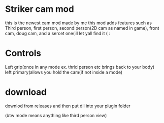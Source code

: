 # Striker cam mod
this is the newest cam mod made by me
this mod adds features such as 
Third person, first person, second person(2D cam as named in game), front cam,
doug cam, and a sercet one(ill let yall find it ( :

# Controls
Left grip(once in any mode ex. thrid person etc brings back to your body)
left primary(allows you hold the cam(if not inside a mode)

# download 
downlod from releases and then put dll into your plugin folder

(btw mode means anything like third person view)
#